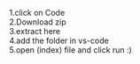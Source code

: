 1.click on Code                                                                                                                                                                 
2.Download zip                                                                                                                                                        
3.extract here                                                                       
4.add the folder in vs-code                                                        
5.open (index) file and click run :)                                                                        
